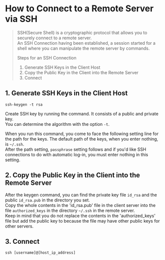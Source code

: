 # How to Connect to a Remote Server via SSH
> SSH(Secure Shell) is a cryptographic protocol that allows you to securely connect to a remote server.  
> An SSH Connection having been established, a session started for a shell where you can manipulate the remote server by commands.
>  
> Steps for an SSH Connection
> 1. Generate SSH Keys in the Client Host
> 2. Copy the Public Key in the Client into the Remote Server
> 3. Connect

## 1. Generate SSH Keys in the Client Host
```shell
ssh-keygen -t rsa
```
Create SSH key by running the command. It consists of a public and private key.  
You can determine the algorithm with the option `-t`.  

When you run this command, you come to face the following setting line for the path for the keys. 
The default path of the keys, when you enter nothing, is `~/.ssh`.  
After the path setting, `passphrase` setting follows and 
if you'd like SSH connections to do with automatic log-in, you must enter nothing in this setting. 

## 2. Copy the Public Key in the Client into the Remote Server
After the keygen command, you can find the private key file `id_rsa` and the public `id_rsa.pub` in the directory you set.  
Copy the whole contents in the 'id_rsa.pub' file in the client server into the file `authorized_keys` in the directory `~/.ssh` in the remote server.  
Keep in mind that you do not replace the contents in the 'authorized_keys' file but add the public key to 
because the file may have other public keys for other servers.

## 3. Connect
```shell
ssh [username]@[host_ip_address]
```

